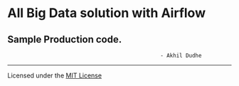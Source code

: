 
# All Big Data solution with Airflow
##                                              Sample Production code.
                                                    - Akhil Dudhe

-----------------------------

Licensed under the [MIT License](LICENSE)
